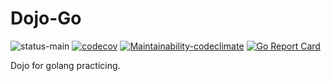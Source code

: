 # Dojo-Go

![status-main](https://github.com/nsuthison/dojo-go/workflows/status-main/badge.svg?branch=main)
[![codecov](https://codecov.io/gh/nsuthison/dojo-go/branch/main/graph/badge.svg?token=LB7E8FC1MX)](https://codecov.io/gh/nsuthison/dojo-go)
[![Maintainability-codeclimate](https://api.codeclimate.com/v1/badges/5d30b3011299f229d607/maintainability)](https://codeclimate.com/github/nsuthison/dojo-go/maintainability)
[![Go Report Card](https://goreportcard.com/badge/github.com/nsuthison/dojo-go)](https://goreportcard.com/report/github.com/nsuthison/dojo-go)

Dojo for golang practicing.
